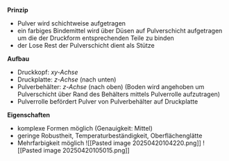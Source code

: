 **Prinzip**
* Pulver wird schichtweise aufgetragen
* ein farbiges Bindemittel wird über Düsen auf Pulverschicht aufgetragen um die der Druckform entsprechenden Teile zu binden
* der Lose Rest der Pulverschicht dient als Stütze

**Aufbau**
* Druckkopf: *xy-Achse*
* Druckplatte: *z-Achse* (nach unten)
* Pulverbehälter: *z-Achse* (nach oben) (Boden wird angehoben um Pulverschicht über Rand des Behälters mittels Pulverrolle aufzutragen)
* Pulverrolle befördert Pulver von Pulverbehälter auf Druckplatte

**Eigenschaften**
* komplexe Formen möglich (Genauigkeit: Mittel)
* geringe Robustheit, Temperaturbeständigkeit, Oberflächenglätte
* Mehrfarbigkeit möglich
  ![[Pasted image 20250420104220.png]]
  ![[Pasted image 20250420105015.png]]

